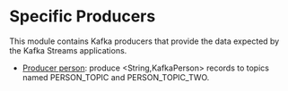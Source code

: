 # Specific Producers

This module contains Kafka producers that provide the data expected by the Kafka Streams applications.

- [Producer person](/kafka-streams-producer-person): produce <String,KafkaPerson> records to topics named PERSON_TOPIC and PERSON_TOPIC_TWO.
